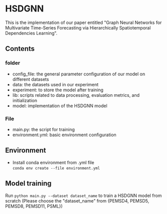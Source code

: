 # HSDGNN
This is the implementation of our paper entitled "Graph Neural Networks for Multivariate Time-Series Forecasting via Hierarchically Spatiotemporal Dependencies Learning".
## Contents
### folder
* config_file: the general parameter configuration of our model on different datasets <br>  
* data: the datasets used in our experiment <br>
* experiment: to store the model after training <br>
* lib: scripts related to data processing, evaluation metrics, and initialization <br>
* model: implementation of the HSDGNN model <br>
### File
* main.py: the script for training <br>
* environment.yml: basic environment configuration
## Environment
* Install conda environment from .yml file  
`conda env create --file environment.yml`
## Model training
Run `python main.py --dataset dataset_name` to train a HSDGNN model from scratch
(Please choose the "dataset_name" from {PEMSD4, PEMSD5, PEMSD8, PEMSD11, PSML})

